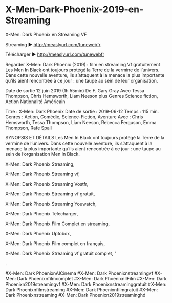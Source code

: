 # X-Men-Dark-Phoenix-2019-en-Streaming

X-Men: Dark Phoenix en Streaming VF

Streaming ► http://measlyurl.com/tunewebfr

Télécharger ► http://measlyurl.com/tunewebfr

Regarder X-Men: Dark Phoenix (2019) : film en streaming Vf gratuitement Les Men In Black ont toujours protégé la Terre de la vermine de l’univers. Dans cette nouvelle aventure, ils s’attaquent à la menace la plus importante qu’ils aient rencontrée à ce jour : une taupe au sein de leur organisation.

Date de sortie 12 juin 2019 (1h 55min) De F. Gary Gray Avec Tessa Thompson, Chris Hemsworth, Liam Neeson plus Genres Science fiction, Action Nationalité Américain

Titre : X-Men: Dark Phoenix Date de sortie : 2019-06-12 Temps : 115 min. Genres : Action, Comédie, Science-Fiction, Aventure Avec : Chris Hemsworth, Tessa Thompson, Liam Neeson, Rebecca Ferguson, Emma Thompson, Rafe Spall

SYNOPSIS ET DÉTAILS Les Men In Black ont toujours protégé la Terre de la vermine de l’univers. Dans cette nouvelle aventure, ils s’attaquent à la menace la plus importante qu’ils aient rencontrée à ce jour : une taupe au sein de l’organisation Men In Black.

X-Men: Dark Phoenix Streaming,

X-Men: Dark Phoenix Streaming vf,

X-Men: Dark Phoenix Streaming Vostfr,

X-Men: Dark Phoenix Streaming vf gratuit,

X-Men: Dark Phoenix Streaming Youwatch,

X-Men: Dark Phoenix Telecharger,

X-Men: Dark Phoenix Film Complet en streaming,

X-Men: Dark Phoenix Uptobox,

X-Men: Dark Phoenix Film complet en français,

X-Men: Dark Phoenix Streaming vf gratuit complet, "

.

#X-Men: Dark PhoenixnAlCinema #X-Men: Dark Phoenixnstreamingvf #X-Men: Dark Phoenixnfilmcomplet #X-Men: Dark PhoenixnIlFilm #X-Men: Dark Phoenixn2019streamingvf #X-Men: Dark Phoenixnstreaminggratuit #X-Men: Dark Phoenixnfilmstreaming #X-Men: Dark Phoenixnfilmgratuit #X-Men: Dark Phoenixnstreaming #X-Men: Dark Phoenixn2019streaminghd
